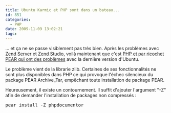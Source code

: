 ```yaml
---
title: Ubuntu Karmic et PHP sont dans un bateau...
id: 851
categories:
  - PHP
date: 2009-11-09 13:02:21
tags:
---
```


... et ça ne se passe visiblement pas très bien. Après les problèmes avec [Zend Server](http://www.durcommefaire.net/2009/10/31/834-installation-de-zend-server-sur-ubuntu-karmic) et [Zend Studio](http://www.durcommefaire.net/2009/11/01/835-zend-studio-et-ubuntu-karmic), voilà maintenant que c'est [PHP et par ricochet PEAR qui ont des problèmes](http://blog.pear.php.net/2009/11/03/ubuntu-karmic-ships-with-pear-affecting-issues/) avec la dernière version d'Ubuntu.

Le problème vient de la librarie zlib. Certaines de ses fonctionnalités ne sont plus disponibles dans PHP ce qui provoque l'échec silencieux du package PEAR Archive_Tar, empêchant toute installation de package PEAR.

Heureusement, il existe un contournement. Il suffit d'ajouter l'argument "-Z" afin de demander l'installation de packages non compressés&nbsp;:
 <pre>pear install -Z phpdocumentor</pre>